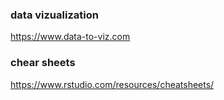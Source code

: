 ### data vizualization 
https://www.data-to-viz.com

### chear sheets
https://www.rstudio.com/resources/cheatsheets/
